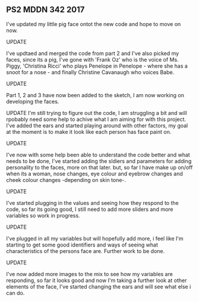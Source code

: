## PS2 MDDN 342 2017

I've updated my little pig face ontot the new code and hope to move on now.

UPDATE

I've updtaed and merged the code from part 2 and I've also picked my faces, since its a pig, I've gone with 'Frank Oz' who is the voice of Ms. Piggy, 'Christina Ricci' who plays Penelope in Penelope - where she has a snoot for a nose - and finally Christine Cavanaugh who voices Babe.


UPDATE

Part 1, 2 and 3 have now been added to the sketch, I am now working on developing the faces.

UPDATE I'm still trying to figure out the code, I am struggling a bit and will rpobably need some help to achive what I am aiming for with this project. I've added the ears and started playing around with other factors, my goal at the moment is to make it look like each person has face paint on.

UPDATE

I've now with some help been able to understand the code better and what needs to be done, I've started adding the sldiers and parameters for adding personality to the faces, more on that later. but, so far I have make up on/off when its a woman, nose changes, eye colour and eyebrow changes and cheek colour changes -depending on skin tone-.

UPDATE 

I've started plugging in the values and seeing how they respond to the code, so far its going good, I still need to add more sliders and more variables so work in progress.

UPDATE 

I've plugged in all my variables but will hopefully add more, i feel like I'm starting to get some good identifiers and ways of seeing what characteristics of the persons face are. Further work to be done.

UPDATE

I've now added more images to the mix to see how my variables are responding, so far it looks good and now I'm taking a further look at other elements of the face, I've started changing the ears and will see what else i can do.
